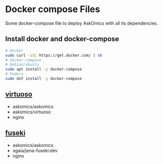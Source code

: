 # Docker compose Files

Some docker-compose file to deploy AskOmics with all its dependencies.

## Install docker and docker-compose

```bash
# docker
sudo curl -sSL https://get.docker.com/ | sh
# docker-compose
# Debian/ubuntu
sudo apt install -y docker-compose
# Fedora
sudo dnf install -y docker-compose
```
## [virtuoso](virtuoso)

- askomics/askomics
- askomics/virtuoso
- nginx

## [fuseki](fuseki)

- askomics/askomics
- xgaia/jena-fuseki:dev
- nginx
